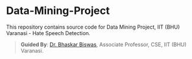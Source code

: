 # Data-Mining-Project
This repository contains source code for Data Mining Project, IIT (BHU) Varanasi - Hate Speech Detection.

> **Guided By**: [Dr. Bhaskar Biswas](https://www.iitbhu.ac.in/dept/cse/people/bhaskarcse), Associate Professor, CSE, IIT (BHU) Varanasi.

